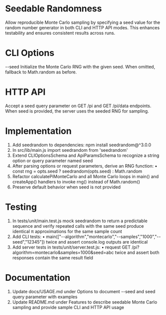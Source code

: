 # Seedable Randomness

Allow reproducible Monte Carlo sampling by specifying a seed value for the random number generator in both CLI and HTTP API modes. This enhances testability and ensures consistent results across runs.

# CLI Options

--seed <string>    Initialize the Monte Carlo RNG with the given seed. When omitted, fallback to Math.random as before.

# HTTP API

Accept a seed query parameter on GET /pi and GET /pi/data endpoints. When seed is provided, the server uses the seeded RNG for sampling.

# Implementation

1. Add seedrandom to dependencies: npm install seedrandom@^3.0.0
2. In src/lib/main.js import seedrandom from 'seedrandom'
3. Extend CLIOptionsSchema and ApiParamsSchema to recognize a string option or query parameter named seed
4. After parsing options or request parameters, derive an RNG function:
   • const rng = opts.seed ? seedrandom(opts.seed) : Math.random
5. Refactor calculatePiMonteCarlo and all Monte Carlo loops in main() and createApp() handlers to invoke rng() instead of Math.random()
6. Preserve default behavior when seed is not provided

# Testing

1. In tests/unit/main.test.js mock seedrandom to return a predictable sequence and verify repeated calls with the same seed produce identical π approximations for the same sample count
2. Add CLI tests:
   • main(["--algorithm","montecarlo","--samples","1000","--seed","12345"]) twice and assert console.log outputs are identical
3. Add server tests in tests/unit/server.test.js:
   • request GET /pi?algorithm=montecarlo&samples=1000&seed=abc twice and assert both responses contain the same result field

# Documentation

1. Update docs/USAGE.md under Options to document --seed and seed query parameter with examples
2. Update README.md under Features to describe seedable Monte Carlo sampling and provide sample CLI and HTTP API usage
